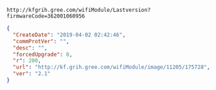 `http://kfgrih.gree.com/wifiModule/Lastversion?firmwareCode=362001060956`

```json
{
  "CreateDate": "2019-04-02 02:42:46",
  "commProtVer": "",
  "desc": "",
  "forcedUpgrade": 0,
  "r": 200,
  "url": "http://kf.grih.gree.com/wifiModule/image/11205/175728",
  "ver": "2.1"
}
```